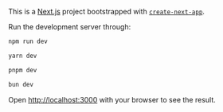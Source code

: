 This is a [Next.js](https://nextjs.org/) project bootstrapped with [`create-next-app`](https://github.com/vercel/next.js/tree/canary/packages/create-next-app).

Run the development server through:

```bash
npm run dev
```
```bash
yarn dev
```
```bash
pnpm dev
```
```bash
bun dev
```

Open [http://localhost:3000](http://localhost:3000) with your browser to see the result.